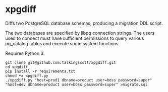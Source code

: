 # xpgdiff

Diffs two PostgreSQL database schemas, producing a migration DDL script.

The two databases are specified by libpq connection strings.  The users used to connect must have sufficient permissions to query various pg_catalog tables and execute some system functions.

Requires Python 3.

```
git clone git@github.com:talkingscott/xpgdiff.git
cd xpgdiff
pip install -r requirements.txt
chmod +x xpgdiff.py
./xpgdiff.py "host=prod1 dbname=product user=boss password=super" "host=dev dbname=product user=boss password=super" >migrate.sql
```
